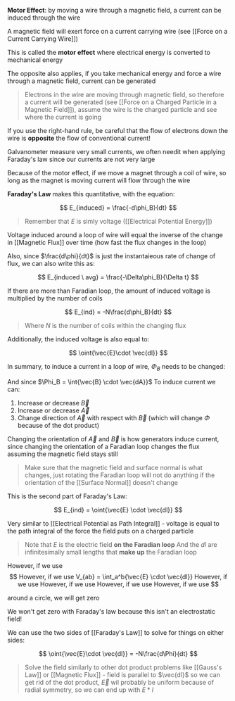 **Motor Effect**: by moving a wire through a magnetic field, a current can be induced through the wire

A magnetic field will exert force on a current carrying wire (see [[Force on a Current Carrying Wire]])

This is called the **motor effect** where electrical energy is converted to mechanical energy

The opposite also applies, if you take mechanical energy and force a wire through a magnetic field, current can be generated

> Electrons in the wire are moving through magnetic field, so therefore a current will be generated (see [[Force on a Charged Particle in a Magnetic Field]]), assume the wire is the charged particle and see where the current is going

If you use the right-hand rule, be careful that the flow of electrons down the wire is **opposite** the flow of conventional current!

Galvanometer measure very small currents, we often needit when applying Faraday's law since our currents are not very large

Because of the motor effect, if we move a magnet through a coil of wire, so long as the magnet is moving current will flow through the wire

**Faraday's Law** makes this quantitative, with the equation:

$$
E_{induced} = \frac{-d\phi_B}{dt}
$$

> Remember that $E$ is simly voltage ([[Electrical Potential Energy]])

Voltage induced around a loop of wire will equal the inverse of the change in [[Magnetic Flux]] over time (how fast the flux changes in the loop)

Also, since $\frac{d\phi}{dt}$ is just the instantaieous rate of change of flux, we can also write this as:

$$
E_{induced \ avg} = \frac{-\Delta\phi_B}{\Delta t}
$$

If there are more than Faradian loop, the amount of induced voltage is multiplied by the number of coils

$$
E_{ind} = -N\frac{d\phi_B}{dt}
$$

> Where $N$ is the number of coils within the changing flux

Additionally, the induced voltage is also equal to:

$$
\oint{\vec{E}\cdot \vec{dl}}
$$

In summary, to induce a current in a loop of wire, $\Phi_B$ needs to be changed:

And since $\Phi_B = \int{\vec{B} \cdot \vec{dA}}$
To induce current we can:
1. Increase or decrease $\vec{B}$
2. Increase or decrease $\vec{A}$
3. Change direction of $\vec{A}$ with respect with  $\vec{B}$ (which will change $\Phi$ because of the dot product)

Changing the orientation of $\vec{A}$ and $\vec{B}$ is how generators induce current, since changing the orientation of a Faradian loop changes the flux assuming the magnetic field stays still

> Make sure that the magnetic field and surface normal is what changes, just rotating the Faradian loop will not do anything if the orientation of the [[Surface Normal]] doesn't change


This is the second part of Faraday's Law: 

$$
E_{ind} = \oint{\vec{E} \cdot \vec{dl}}
$$

Very similar to [[Electrical Potential as Path Integral]] - voltage is equal to the path integral of the force the field puts on a charged particle

> Note that $E$ is the electric field **on the Faradian loop**
> And the $dl$ are infinitesimally small lengths that **make up** the Faradian loop

However, if we use $$
However, if we use V_{ab} = \int_a^b{\vec{E} \cdot \vec{dl}}
However, if we use 
However, if we use 
However, if we use 
However, if we use $$

around a circle, we will get zero

We won't get zero with Faraday's law because this isn't an electrostatic field!

We can use the two sides of [[Faraday's Law]] to solve for things on either sides:

$$
\oint{\vec{E}\cdot \vec{dl}} = -N\frac{d\Phi}{dt}
$$

> Solve the field similarly to other dot product problems like [[Gauss's Law]] or [[Magnetic Flux]] - field is parallel to $\vec{dl}$ so we can get rid of the dot product, $\vec{E}$ wil probably be uniform because of radial symmetry, so we can end up with $E* l$
